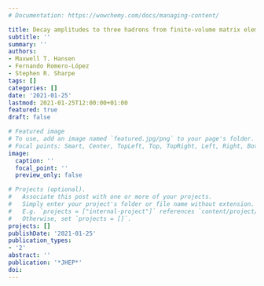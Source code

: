 ```yaml
---
# Documentation: https://wowchemy.com/docs/managing-content/

title: Decay amplitudes to three hadrons from finite-volume matrix elements
subtitle: ''
summary: ''
authors:
- Maxwell T. Hansen
- Fernando Romero-López
- Stephen R. Sharpe
tags: []
categories: []
date: '2021-01-25'
lastmod: 2021-01-25T12:00:00+01:00
featured: true
draft: false

# Featured image
# To use, add an image named `featured.jpg/png` to your page's folder.
# Focal points: Smart, Center, TopLeft, Top, TopRight, Left, Right, BottomLeft, Bottom, BottomRight.
image:
  caption: ''
  focal_point: ''
  preview_only: false

# Projects (optional).
#   Associate this post with one or more of your projects.
#   Simply enter your project's folder or file name without extension.
#   E.g. `projects = ["internal-project"]` references `content/project/deep-learning/index.md`.
#   Otherwise, set `projects = []`.
projects: []
publishDate: '2021-01-25'
publication_types:
- '2'
abstract: ''
publication: '*JHEP*'
doi: 
---
```

